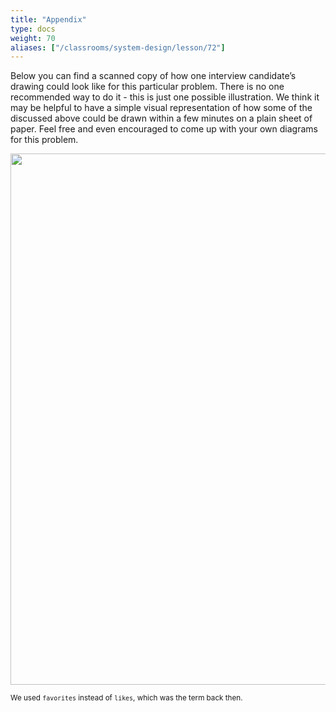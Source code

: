 ```yaml
---
title: "Appendix"
type: docs
weight: 70
aliases: ["/classrooms/system-design/lesson/72"]
---
```

Below you can find a scanned copy of how one interview candidate’s drawing could look like for this particular problem. There is no one recommended way to do it - this is just one possible illustration. We think it may be helpful to have a simple visual representation of how some of the discussed above could be drawn within a few minutes on a plain sheet of paper. Feel free and even encouraged to come up with your own diagrams for this problem.

<img src="https://train.hiredintech.com/lecture_materials/twitter_problem_system_design.png" width="850px"></img>

<small>We used `favorites` instead of `likes`, which was the term back then.</small>
